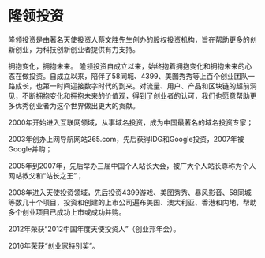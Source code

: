 # 

# 隆领投资

隆领投资是由著名天使投资人蔡文胜先生创办的股权投资机构，旨在帮助更多的创新创业，为科技创新创业者提供有力支持。

拥抱变化，拥抱未来。
隆领投资自成立以来，始终抱着拥抱变化和拥抱未来的心态在做投资。自成立以来，陪伴了58同城、4399、美图秀秀等上百个创业团队一路成长，也第一时间迎接数字时代的到来。对流量、用户、产品和区块链的超前洞见，不断拥抱变化和拥抱未来的价值观，得到了创业者的认可，我们也愿意帮助更多优秀创业者为这个世界做出更大的贡献。

2000年开始进入互联网领域，从事域名投资，成为中国最著名的域名投资专家；

2003年创办上网导航网站265.com，先后获得IDG和Google投资，2007年被Google并购；

2005年到2007年，先后举办三届中国个人站长大会，被广大个人站长尊称为个人网站教父和“站长之王”；

2008年进入天使投资领域，先后投资4399游戏、美图秀秀、暴风影音、58同城等数几十个项目，投资和创建的上市公司遍布美国、澳大利亚、香港和内地，帮助多个创业项目已成功上市或成功并购。

2012年荣获“2012中国年度天使投资人”（创业邦年会）。

2016年荣获“创业家特别奖”。


